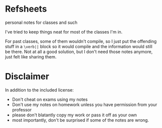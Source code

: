 # Refsheets
personal notes for classes and such

I've tried to keep things neat for most of the classes I'm in.

For past classes, some of them wouldn't compile, so I just put the offending stuff in a `\verb||` block so it would compile and the information would still be there. Not at all a good solution, but I don't need those notes anymore, just felt like sharing them.


# Disclaimer
In addition to the included license:

* Don't cheat on exams using my notes
* Don't use my notes on homework unless you have permission from your professor
* please don't blatantly copy my work or pass it off as your own
* most importantly, don't be surprised if some of the notes are wrong.
